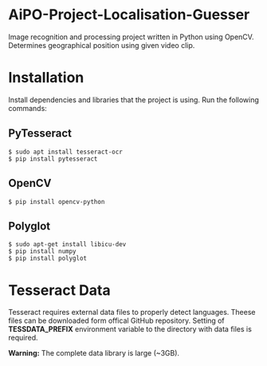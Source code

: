 # AiPO-Project-Localisation-Guesser
Image recognition and processing project written in Python using OpenCV. Determines geographical position using given video clip.

# Installation

  Install dependencies and libraries that the project is using.
  Run the following commands:

## PyTesseract

  ```
  $ sudo apt install tesseract-ocr
  $ pip install pytesseract
  ```

## OpenCV

  ```
  $ pip install opencv-python
  ```

## Polyglot

  ```
  $ sudo apt-get install libicu-dev
  $ pip install numpy
  $ pip install polyglot
  ```

# Tesseract Data

Tesseract requires external data files to properly detect languages.
Theese files can be downloaded form offical GitHub repository.
Setting of **TESSDATA_PREFIX** environment variable to the directory with data files is required.

**Warning:** The complete data library is large (~3GB).